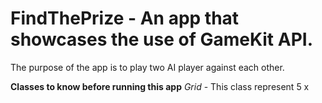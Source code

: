 
# FindThePrize - An app that showcases the use of GameKit API.
The purpose of the app is to play two AI player against each other.

<b> Classes to know before running this app</b>
 <i>Grid</i> - This class represent 5 x 
